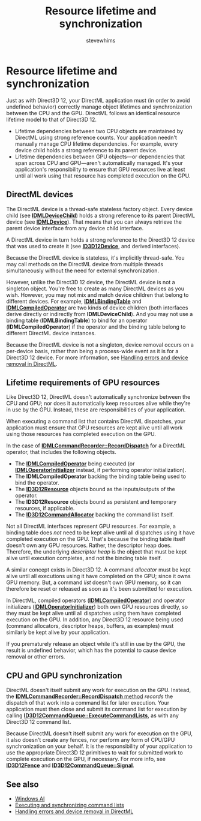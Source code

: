﻿---
title: Resource lifetime and synchronization
description: In order to avoid undefined behavior, your DirectML application must correctly manage object lifetimes and synchronization between the CPU and the GPU.
ms.custom: Windows 10 May 2019 Update
ms.localizationpriority: high
ms.topic: article
ms.date: 04/19/2019
author: stevewhims
ms.author: stwhi
---

# Resource lifetime and synchronization

Just as with Direct3D 12, your DirectML application must (in order to avoid undefined behavior) correctly manage object lifetimes and synchronization between the CPU and the GPU. DirectML follows an identical resource lifetime model to that of Direct3D 12.

- Lifetime dependencies between two CPU objects are maintained by DirectML using strong reference counts. Your application needn't manually manage CPU lifetime dependencies. For example, every device child holds a strong reference to its parent device.
- Lifetime dependencies between GPU objects&mdash;or dependencies that span across CPU and GPU&mdash;aren't automatically managed. It's your application's responsibility to ensure that GPU resources live at least until all work using that resource has completed execution on the GPU.

## DirectML devices

The DirectML device is a thread-safe stateless factory object. Every device child (see [**IDMLDeviceChild**](/windows/desktop/api/directml/nn-directml-idmldevicechild)) holds a strong reference to its parent DirectML device (see [**IDMLDevice**](/windows/desktop/api/directml/nn-directml-idmldevice)). That means that you can always retrieve the parent device interface from any device child interface.

A DirectML device in turn holds a strong reference to the Direct3D 12 device that was used to create it (see [**ID3D12Device**](/windows/desktop/api/d3d12/nn-d3d12-id3d12device), and derived interfaces).

Because the DirectML device is stateless, it's implicitly thread-safe. You may call methods on the DirectML device from multiple threads simultaneously without the need for external synchronization.

However, unlike the Direct3D 12 device, the DirectML device is not a singleton object. You're free to create as many DirectML devices as you wish. However, you may not mix and match device children that belong to different devices. For example, [**IDMLBindingTable**](/windows/desktop/api/directml/nn-directml-idmlbindingtable) and [**IDMLCompiledOperator**](/windows/desktop/api/directml/nn-directml-idmlcompiledoperator) are two kinds of device children (both interfaces derive directly or indirectly from **IDMLDeviceChild**). And you may not use a binding table (**IDMLBindingTable**) to bind for an operator (**IDMLCompiledOperator**) if the operator and the binding table belong to different DirectML device instances.

Because the DirectML device is not a singleton, device removal occurs on a per-device basis, rather than being a process-wide event as it is for a Direct3D 12 device. For more information, see [Handling errors and device removal in DirectML](dml-errors.md).

## Lifetime requirements of GPU resources

Like Direct3D 12, DirectML doesn't automatically synchronize between the CPU and GPU; nor does it automatically keep resources alive while they're in use by the GPU. Instead, these are responsibilities of your application.

When executing a command list that contains DirectML dispatches, your application must ensure that GPU resources are kept alive until all work using those resources has completed execution on the GPU.

In the case of [**IDMLCommandRecorder::RecordDispatch**](/windows/desktop/api/directml/nf-directml-idmlcommandrecorder-recorddispatch) for a DirectML operator, that includes the following objects.

- The [**IDMLCompiledOperator**](/windows/desktop/api/directml/nn-directml-idmlcompiledoperator) being executed (or [**IDMLOperatorInitializer**](/windows/desktop/api/directml/nn-directml-idmloperatorinitializer) instead, if performing operator initialization).
- The **IDMLCompiledOperator** backing the binding table being used to bind the operator.
- The [**ID3D12Resource**](/windows/desktop/api/d3d12/nn-d3d12-id3d12resource) objects bound as the inputs/outputs of the operator.
- The **ID3D12Resource** objects bound as persistent and temporary resources, if applicable.
- The [**ID3D12CommandAllocator**](/windows/desktop/api/d3d12/nn-d3d12-id3d12commandallocator) backing the command list itself.

Not all DirectML interfaces represent GPU resources. For example, a binding table does *not* need to be kept alive until all dispatches using it have completed execution on the GPU. That's because the binding table itself doesn't own any GPU resources. Rather, the descriptor heap does. Therefore, the underlying *descriptor heap* is the object that must be kept alive until execution completes, and not the binding table itself.

A similar concept exists in Direct3D 12. A command *allocator* must be kept alive until all executions using it have completed on the GPU; since it owns GPU memory. But, a command *list* doesn't own GPU memory, so it can therefore be reset or released as soon as it's been submitted for execution.

In DirectML, compiled operators ([**IDMLCompiledOperator**](/windows/desktop/api/directml/nn-directml-idmlcompiledoperator)) and operator initializers ([**IDMLOperatorInitializer**](/windows/desktop/api/directml/nn-directml-idmloperatorinitializer)) both own GPU resources directly, so they must be kept alive until all dispatches using them have completed execution on the GPU. In addition, any Direct3D 12 resource being used (command allocators, descriptor heaps, buffers, as examples) must similarly be kept alive by your application.

If you prematurely release an object while it's still in use by the GPU, the result is undefined behavior, which has the potential to cause device removal or other errors.

## CPU and GPU synchronization

DirectML doesn't itself submit any work for execution on the GPU. Instead, the [**IDMLCommandRecorder::RecordDispatch** method](/windows/desktop/api/directml/nf-directml-idmlcommandrecorder-recorddispatch) *records* the dispatch of that work into a command list for later execution. Your application must then close and submit its command list for execution by calling [**ID3D12CommandQueue::ExecuteCommandLists**](/windows/desktop/api/d3d12/nf-d3d12-id3d12commandqueue-executecommandlists), as with any Direct3D 12 command list.

Because DirectML doesn't itself submit any work for execution on the GPU, it also doesn't create any fences, nor perform any form of CPU/GPU synchronization on your behalf. It is the responsibility of your application to use the appropriate Direct3D 12 primitives to wait for submitted work to complete execution on the GPU, if necessary. For more info, see [**ID3D12Fence**](/windows/desktop/api/d3d12/nn-d3d12-id3d12fence) and [**ID3D12CommandQueue::Signal**](/windows/desktop/api/d3d12/nf-d3d12-id3d12commandqueue-signal).

## See also

* [Windows AI](../index.yml)
* [Executing and synchronizing command lists](/windows/desktop/direct3d12/executing-and-synchronizing-command-lists)
* [Handling errors and device removal in DirectML](dml-errors.md)
